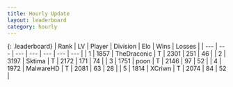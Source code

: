 ```yaml
---
title: Hourly Update
layout: leaderboard
category: hourly
---
```


{: .leaderboard}
| Rank | LV | Player | Division | Elo | Wins | Losses |
| --- | --- | --- | --- | --- | --- | --- |
| <span data-change="0">1</span> | 1857 | <span title="ID: 544310">TheDraconic</span> | T | <span data-change="2">2301</span> | <span data-change="1">251</span> | <span data-change="0">46</span> |
| <span data-change="0">2</span> | 3197 | <span title="ID: 353063">Sktima</span> | T | <span data-change="0">2172</span> | <span data-change="0">171</span> | <span data-change="0">74</span> |
| <span data-change="0">3</span> | 1751 | <span title="ID: 540690">poon</span> | T | <span data-change="0">2146</span> | <span data-change="0">97</span> | <span data-change="0">52</span> |
| <span data-change="0">4</span> | 1972 | <span title="ID: 261794">MalwareHD</span> | T | <span data-change="0">2081</span> | <span data-change="0">63</span> | <span data-change="0">28</span> |
| <span data-change="0">5</span> | 1814 | <span title="ID: 448883">XCriwn</span> | T | <span data-change="0">2074</span> | <span data-change="0">84</span> | <span data-change="0">52</span> |